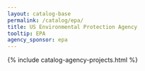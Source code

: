 ```yaml
---
layout: catalog-base
permalink: /catalog/epa/
title: US Environmental Protection Agency 
tooltip: EPA
agency_sponsor: epa
---
```


{% include catalog-agency-projects.html %}